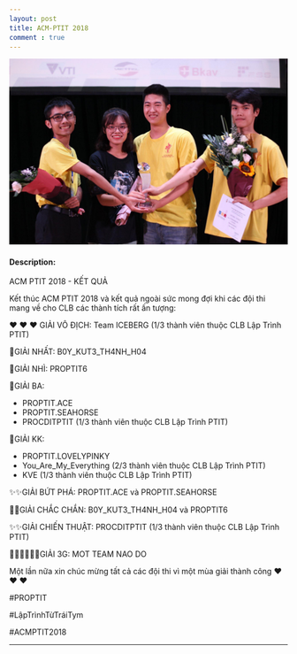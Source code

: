 ```yaml
---
layout: post
title: ACM-PTIT 2018
comment : true
---
```


![img](/assets/img/certificates/ACMPTIT2018.jpg)

#### Description: 

ACM PTIT 2018 - KẾT QUẢ

Kết thúc ACM PTIT 2018 và kết quả ngoài sức mong đợi khi các đội thi mang về cho CLB các thành tích rất ấn tượng:

❤ ❤ ❤ GIẢI VÔ ĐỊCH: Team ICEBERG (1/3 thành viên thuộc CLB Lập Trình PTIT)

🙏GIẢI NHẤT: B0Y_KUT3_TH4NH_H04

🎊GIẢI NHÌ: PROPTIT6

🎉GIẢI BA: 

  * PROPTIT.ACE
  * PROPTIT.SEAHORSE
  * PROCDITPTIT (1/3 thành viên thuộc CLB Lập Trình PTIT)

🦄GIẢI KK: 
  * PROPTIT.LOVELYPINKY
  * You_Are_My_Everything (2/3 thành viên thuộc CLB Lập Trình PTIT)
  *  KVE (1/3 thành viên thuộc CLB Lập Trình PTIT)

✨✨GIẢI BỨT PHÁ: PROPTIT.ACE và PROPTIT.SEAHORSE 

🤖🤖GIẢI CHẮC CHẮN: B0Y_KUT3_TH4NH_H04 và PROPTIT6

✨✨GIẢI CHIẾN THUẬT: PROCDITPTIT (1/3 thành viên thuộc CLB Lập Trình PTIT)

🧘‍♀️🧘‍♀️🧘‍♀️GIẢI 3G: MOT TEAM NAO DO 

Một lần nữa xin chúc mừng tất cả các đội thi vì một mùa giải thành công  ❤ ❤ ❤

#PROPTIT

#LậpTrìnhTừTráiTym

#ACMPTIT2018

---
